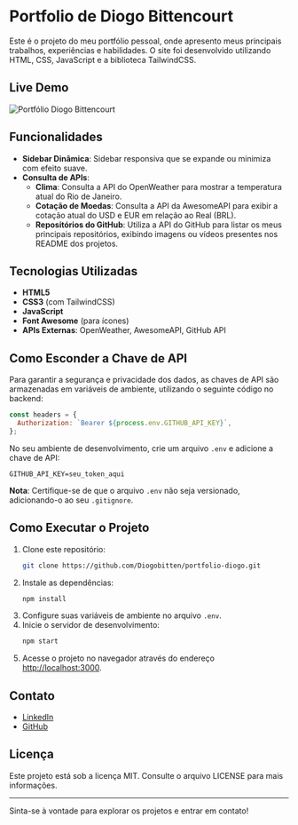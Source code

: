 # Portfolio de Diogo Bittencourt

Este é o projeto do meu portfólio pessoal, onde apresento meus principais trabalhos, experiências e habilidades. O site foi desenvolvido utilizando HTML, CSS, JavaScript e a biblioteca TailwindCSS.

## Live Demo

![Portfólio Diogo Bittencourt](img/portfolio.gif)

## Funcionalidades

- **Sidebar Dinâmica**: Sidebar responsiva que se expande ou minimiza com efeito suave.
- **Consulta de APIs**:
  - **Clima**: Consulta a API do OpenWeather para mostrar a temperatura atual do Rio de Janeiro.
  - **Cotação de Moedas**: Consulta a API da AwesomeAPI para exibir a cotação atual do USD e EUR em relação ao Real (BRL).
  - **Repositórios do GitHub**: Utiliza a API do GitHub para listar os meus principais repositórios, exibindo imagens ou vídeos presentes nos README dos projetos.

## Tecnologias Utilizadas

- **HTML5**
- **CSS3** (com TailwindCSS)
- **JavaScript**
- **Font Awesome** (para ícones)
- **APIs Externas**: OpenWeather, AwesomeAPI, GitHub API

## Como Esconder a Chave de API

Para garantir a segurança e privacidade dos dados, as chaves de API são armazenadas em variáveis de ambiente, utilizando o seguinte código no backend:

```javascript
const headers = {
  Authorization: `Bearer ${process.env.GITHUB_API_KEY}`,
};
```

No seu ambiente de desenvolvimento, crie um arquivo `.env` e adicione a chave de API:

```
GITHUB_API_KEY=seu_token_aqui
```

**Nota**: Certifique-se de que o arquivo `.env` não seja versionado, adicionando-o ao seu `.gitignore`.

## Como Executar o Projeto

1. Clone este repositório:
   ```sh
   git clone https://github.com/Diogobitten/portfolio-diogo.git
   ```
2. Instale as dependências:
   ```sh
   npm install
   ```
3. Configure suas variáveis de ambiente no arquivo `.env`.
4. Inicie o servidor de desenvolvimento:
   ```sh
   npm start
   ```
5. Acesse o projeto no navegador através do endereço [http://localhost:3000](http://localhost:3000).

## Contato

- [LinkedIn](https://www.linkedin.com/in/diogo-bittencourt-de-oliveira/)
- [GitHub](https://github.com/Diogobitten)

## Licença

Este projeto está sob a licença MIT. Consulte o arquivo LICENSE para mais informações.

---

Sinta-se à vontade para explorar os projetos e entrar em contato!
